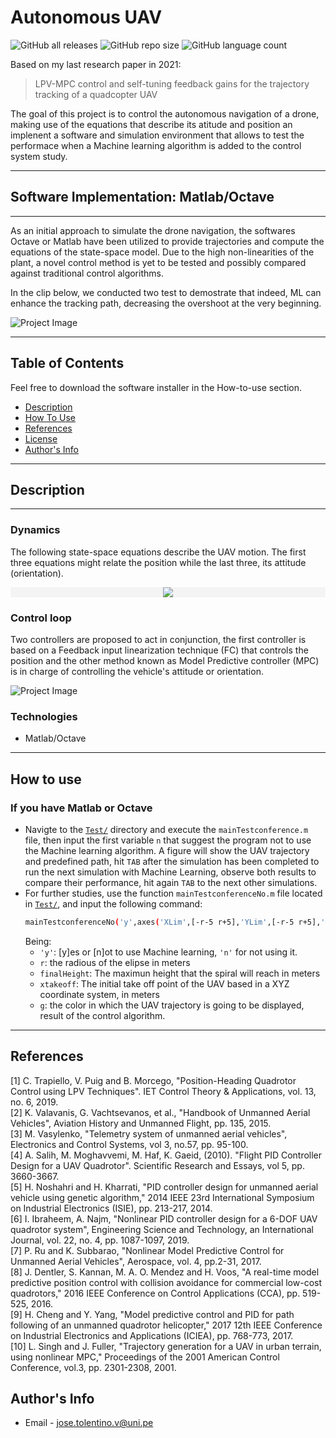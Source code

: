 # Autonomous UAV 

![GitHub all releases](https://img.shields.io/github/downloads/josetv91/Autonomous-UAV/total?logo=GitHub&style=plastic)
![GitHub repo size](https://img.shields.io/github/repo-size/josetv91/Autonomous-UAV)
![GitHub language count](https://img.shields.io/github/languages/count/josetv91/Autonomous-UAV?color=success&logo=CodersRank&logoColor=%23FFFFFF)

Based on my last research paper in 2021:

> LPV-MPC control and self-tuning feedback gains for the trajectory tracking of a quadcopter UAV

The goal of this project is to control the autonomous navigation of a drone, making use of the equations that describe its atitude and position an implenent a software and simulation environment that allows to test the performace when a Machine learning algorithm is added to the control system study.

---
## Software Implementation: Matlab/Octave
---
As an initial approach to simulate the drone navigation, the softwares Octave or Matlab have been utilized to provide trajectories and compute the equations of the state-space model. Due to the high non-linearities of the plant, a novel control method is yet to be tested and possibly compared against traditional control algorithms.  

In the clip below, we conducted two test to demostrate that indeed, ML can enhance the tracking path, decreasing the overshoot at the very beginning.

![Project Image](https://github.com/josetv91/Autonomous-UAV/blob/main/Videos/Autonomous%20UAV%20navigation.gif)

---

## Table of Contents

Feel free to download the software installer in the How-to-use section.

- [Description](#description)
- [How To Use](#how-to-use)
- [References](#references)
- [License](#license)
- [Author's Info](#author-info)

---

## Description
---
### Dynamics
The following state-space equations describe the UAV motion. The first three equations might relate the position while the last three, its attitude (orientation).

<!-- gray #f4f4f4     #f0f4f4 light blue  -->

<div align="center" style="background: #f4f4f4"><img style="background: #f4f4f4 ;" src="https://render.githubusercontent.com/render/math?math=%5Cdisplaystyle+%5Cbegin%7Balign%2A%7D%0A%5Cddot%7BX%7D+%26+%3D+%5Bcos%28%5Cphi_R%29%5Ccdot+cos%28%5Ctheta_R%29+%5Ccdot+cos%28%5Cpsi_R%29+%2B+sin%28%5Cphi_R%29+%5Ccdot+sin%28%5Cpsi_R%29+%5D+%5Cfrac%7BU_1%7D%7Bm%7D%5C%5C%0A%5Cddot%7BY%7D+%26+%3D+%5Bcos%28%5Cphi_R%29%5Ccdot+sin%28%5Ctheta_R%29+%5Ccdot+sin%28%5Cpsi_R%29+-+sin%28%5Cphi_R%29+%5Ccdot+sin%28%5Cpsi_R%29+%5D+%5Cfrac%7BU_1%7D%7Bm%7D+%5C%5C%0A%5Cddot%7BZ%7D+%26+%3D+-g+%2B+cos%28%5Cpsi_R%29+%5Ccdot+cos%28%5Ctheta_R%29+%5Cfrac%7BU_1%7D%7Bm%7D%5C%5C%0A%5Cddot%7B%5Cphi%7D+%26%3D+%5Cfrac%7BI_%7Byy%7D-I_%7Bzz%7D%7D%7BI_%7Bxx%7D%7D%5Cdot%7B%5Ctheta%7D%5Cdot%7B%5Cpsi%7D+%2B+%5Cfrac%7BJ_%7BTP%7D%7D%7BI_%7Bxx%7D%7D%5Cdot%7B%5Ctheta%7D%5COmega+%2B+%5Cfrac%7BU_2%7D%7BI_%7Bxx%7D%7D+%5C%5C%0A%09%5Cddot%7B%5Ctheta%7D+%26%3D+%5Cfrac%7BI_%7Bzz%7D-I_%7Bxx%7D%7D%7BI_%7Byy%7D%7D%5Cdot%7B%5Cphi%7D%5Cdot%7B%5Cpsi%7D+-+%5Cfrac%7BJ_%7BTP%7D%7D%7BI_%7Byy%7D%7D%5Cdot%7B%5Cphi%7D%5COmega+%2B+%5Cfrac%7BU_3%7D%7BI_%7Byy%7D%7D+%5C%5C%0A%09%5Cddot%7B%5Cpsi%7D+%26%3D+%5Cfrac%7BI_%7Bxx%7D-I_%7Byy%7D%7D%7BI_%7Bzz%7D%7D%5Cdot%7B%5Cphi%7D%5Cdot%7B%5Ctheta%7D+%2B+%5Cfrac%7BU_4%7D%7BI_%7Bzz%7D%7D%0A%5Cend%7Balign%2A%7D"></div>

### Control loop

Two controllers are proposed to act in conjunction, the first controller is based on a Feedback input linearization technique (FC) that controls the position and the other method known as Model Predictive controller (MPC) is in charge of controlling the vehicle's attitude or orientation.

![Project Image](https://github.com/josetv91/Autonomous-UAV/blob/main/Images/control%20loop.png)


### Technologies

- Matlab/Octave

---

## How to use

### If you have Matlab or Octave
- Navigte to the [`Test/`](./Test/) directory and execute the `mainTestconference.m` file, then input the first variable `n` that suggest the program not to use the Machine learning algorithm.
A figure will show the UAV trajectory and predefined path, hit `TAB` after the simulation has been completed to run the next simulation with Machine Learning, observe both results to compare their performance, hit again `TAB` to the next other simulations.  
- For further studies, use the function `mainTestconferenceNo.m` file located in [`Test/`](./Test/), and input the following command:
    ```bash
    mainTestconferenceNo('y',axes('XLim',[-r-5 r+5],'YLim',[-r-5 r+5],'ZLim',[0 finalHeight+5]),xtakeoff,'g',2)
    ```
    Being:  
    * `'y'`: [y]es or [n]ot to  use Machine learning, `'n'` for not using it.
    * `r`: the radious of the elipse in meters
    * `finalHeight`: The maximun height that the spiral will reach in meters
    * `xtakeoff`: The initial take off point of the UAV based in a XYZ coordinate system, in meters
    * `g`: the color in which the UAV trajectory is going to be displayed, result of the control algorithm.



---

## References
<a id="1">[1]</a> 
C. Trapiello, V. Puig and B. Morcego, "Position-Heading Quadrotor Control using LPV Techniques". IET Control Theory & Applications, vol. 13, no. 6, 2019.  
<a id="2">[2]</a> 
K. Valavanis, G. Vachtsevanos, et al., "Handbook of Unmanned Aerial Vehicles", Aviation History and Unmanned Flight, pp. 135, 2015.  
<a id="2">[3]</a> 
M. Vasylenko, "Telemetry system of unmanned aerial vehicles", Electronics and Control Systems, vol 3, no.57, pp. 95-100.    
<a id="3">[4]</a> 
A. Salih, M. Moghavvemi, M. Haf, K. Gaeid, (2010). "Flight PID Controller Design for a UAV Quadrotor". Scientific Research and Essays, vol 5, pp. 3660-3667.  
<a id="4">[5]</a> 
H. Noshahri and H. Kharrati, "PID controller design for unmanned aerial vehicle using genetic algorithm," 2014 IEEE 23rd International Symposium on Industrial Electronics (ISIE), pp. 213-217, 2014.  
<a id="5">[6]</a> 
I. Ibraheem, A. Najm, "Nonlinear PID controller design for a 6-DOF UAV quadrotor system", Engineering Science and Technology, an International Journal, vol. 22, no. 4, pp. 1087-1097, 2019.  
<a id="6">[7]</a> 
P. Ru and K. Subbarao, "Nonlinear Model Predictive Control for Unmanned Aerial Vehicles", Aerospace, vol. 4, pp.2-31, 2017.  
<a id="7">[8]</a> 
J. Dentler, S. Kannan, M. A. O. Mendez and H. Voos, "A real-time model predictive position control with collision avoidance for commercial low-cost quadrotors," 2016 IEEE Conference on Control Applications (CCA), pp. 519-525, 2016.  
<a id="8">[9]</a> 
H. Cheng and Y. Yang, "Model predictive control and PID for path following of an unmanned quadrotor helicopter," 2017 12th IEEE Conference on Industrial Electronics and Applications (ICIEA), pp. 768-773, 2017.  
<a id="2">[10]</a> 
L. Singh and J. Fuller, "Trajectory generation for a UAV in urban terrain, using nonlinear MPC," Proceedings of the 2001 American Control Conference, vol.3, pp. 2301-2308, 2001.  




## Author's Info

- Email - [jose.tolentino.v@uni.pe](jose_antoniotv@hotmail.com)

[//]: # "Comment this line() - Websie - [some](some@pe) "
